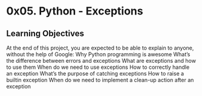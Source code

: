 # 0x05. Python - Exceptions

## Learning Objectives
At the end of this project, you are expected to be able to explain to anyone, without the help of Google:
    Why Python programming is awesome
    What’s the difference between errors and exceptions
    What are exceptions and how to use them
    When do we need to use exceptions
    How to correctly handle an exception
    What’s the purpose of catching exceptions
    How to raise a builtin exception
    When do we need to implement a clean-up action after an exception
